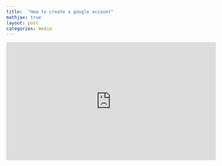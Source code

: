```yaml
---
title:  "How to create a google account"
mathjax: true
layout: post
categories: media
---
```




<iframe width="560" height="315" src="https://github.com/Royhowtohack/disk/assets/52094557/3fc74953-7fe4-46cf-8a5d-de595c33d48d" title="How to create a google account" frameborder="0" allow="accelerometer; autoplay; clipboard-write; encrypted-media; gyroscope; picture-in-picture" allowfullscreen></iframe>
